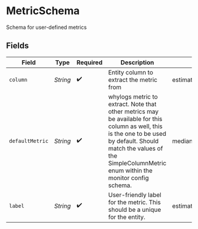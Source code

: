 # MetricSchema

Schema for user-defined metrics


## Fields

| Field                                                                                                                                                                                                                        | Type                                                                                                                                                                                                                         | Required                                                                                                                                                                                                                     | Description                                                                                                                                                                                                                  | Example                                                                                                                                                                                                                      |
| ---------------------------------------------------------------------------------------------------------------------------------------------------------------------------------------------------------------------------- | ---------------------------------------------------------------------------------------------------------------------------------------------------------------------------------------------------------------------------- | ---------------------------------------------------------------------------------------------------------------------------------------------------------------------------------------------------------------------------- | ---------------------------------------------------------------------------------------------------------------------------------------------------------------------------------------------------------------------------- | ---------------------------------------------------------------------------------------------------------------------------------------------------------------------------------------------------------------------------- |
| `column`                                                                                                                                                                                                                     | *String*                                                                                                                                                                                                                     | :heavy_check_mark:                                                                                                                                                                                                           | Entity column to extract the metric from                                                                                                                                                                                     | estimated_prediction                                                                                                                                                                                                         |
| `defaultMetric`                                                                                                                                                                                                              | *String*                                                                                                                                                                                                                     | :heavy_check_mark:                                                                                                                                                                                                           | whylogs metric to extract. Note that other metrics may be available for this column as well, this is the one to be used by default. Should match the values of the SimpleColumnMetric enum within the monitor config schema. | median                                                                                                                                                                                                                       |
| `label`                                                                                                                                                                                                                      | *String*                                                                                                                                                                                                                     | :heavy_check_mark:                                                                                                                                                                                                           | User-friendly label for the metric. This should be a unique for the entity.                                                                                                                                                  | estimated_prediction.median                                                                                                                                                                                                  |